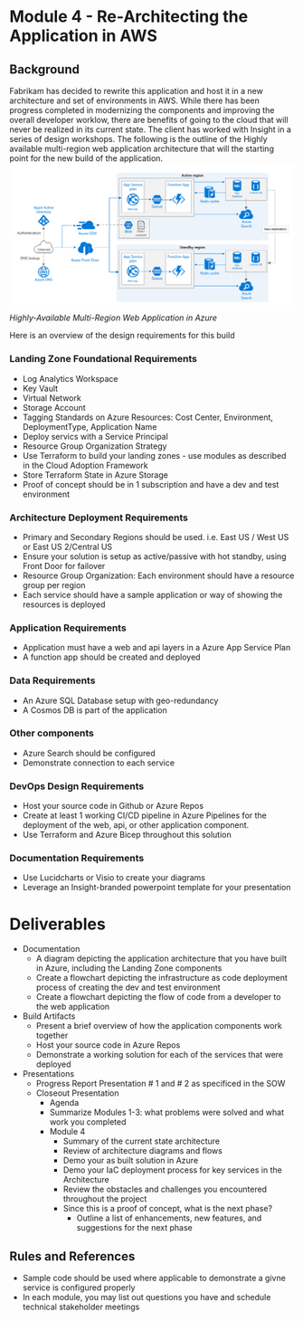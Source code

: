 # Module 4 - Re-Architecting the Application in AWS

## Background
Fabrikam has decided to rewrite this application and host it in a new architecture and set of environments in AWS. While there has been progress completed in modernizing the components and improving the overall developer worklow, there are benefits of going to the cloud that will never be realized in its current state. The client has worked with Insight in a series of design workshops. The following is the outline of the Highly available multi-region web application architecture that will the starting point for the new build of the application.
   ![](/Assets/multi-region-web-app-diagram.png)
   *Highly-Available Multi-Region Web Application in Azure*

Here is an overview of the design requirements for this build
### Landing Zone Foundational Requirements
  * Log Analytics Workspace
  * Key Vault
  * Virtual Network
  * Storage Account
  * Tagging Standards on Azure Resources: Cost Center, Environment, DeploymentType, Application Name
  * Deploy servics with a Service Principal
  * Resource Group Organization Strategy
  * Use Terraform to build your landing zones - use modules as described in the Cloud Adoption Framework
  * Store Terraform State in Azure Storage
  * Proof of concept should be in 1 subscription and have a dev and test environment
### Architecture Deployment Requirements
  * Primary and Secondary Regions should be used. i.e. East US / West US or East US 2/Central US
  * Ensure your solution is setup as active/passive with hot standby, using Front Door for failover
  * Resource Group Organization: Each environment should have a resource group per region
  * Each service should have a sample application or way of showing the resources is deployed
### Application Requirements
  * Application must have a web and api layers in a Azure App Service Plan
  * A function app should be created and deployed
### Data Requirements
  * An Azure SQL Database setup with geo-redundancy
  * A Cosmos DB is part of the application

### Other components
  * Azure Search should be configured
  * Demonstrate connection to each service

### DevOps Design Requirements
  * Host your source code in Github or Azure Repos
  * Create at least 1 working CI/CD pipeline in Azure Pipelines for the deployment of the web, api, or other application component.
  * Use Terraform and Azure Bicep throughout this solution

### Documentation Requirements
  * Use Lucidcharts or Visio to create your diagrams
  * Leverage an Insight-branded powerpoint template for your presentation


# Deliverables
  * Documentation
    * A diagram depicting the application architecture that you have built in Azure, including the Landing Zone components
    * Create a flowchart depicting the infrastructure as code deployment process of creating the dev and test environment
    * Create a flowchart depicting the flow of code from a developer to the web application
  * Build Artifacts
    * Present a brief overview of how the application components work together
    * Host your source code in Azure Repos
    * Demonstrate a working solution for each of the services that were deployed
  * Presentations
    * Progress Report Presentation # 1 and # 2 as specificed in the SOW
    * Closeout Presentation
      * Agenda
      * Summarize Modules 1-3: what problems were solved and what work you completed
      * Module 4
        * Summary of the current state architecture
        * Review of architecture diagrams and flows
        * Demo your as built solution in Azure
        * Demo your IaC deployment process for key services in the Architecture
        * Review the obstacles and challenges you encountered throughout the project
        * Since this is a proof of concept, what is the next phase?
          * Outline a list of enhancements, new features, and suggestions for the next phase


## Rules and References
  * Sample code should be used where applicable to demonstrate a givne service is configured properly
  * In each module, you may list out questions you have and schedule technical stakeholder meetings







